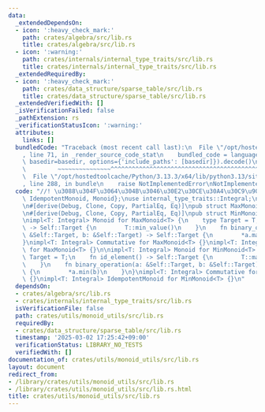 ```yaml
---
data:
  _extendedDependsOn:
  - icon: ':heavy_check_mark:'
    path: crates/algebra/src/lib.rs
    title: crates/algebra/src/lib.rs
  - icon: ':warning:'
    path: crates/internals/internal_type_traits/src/lib.rs
    title: crates/internals/internal_type_traits/src/lib.rs
  _extendedRequiredBy:
  - icon: ':heavy_check_mark:'
    path: crates/data_structure/sparse_table/src/lib.rs
    title: crates/data_structure/sparse_table/src/lib.rs
  _extendedVerifiedWith: []
  _isVerificationFailed: false
  _pathExtension: rs
  _verificationStatusIcon: ':warning:'
  attributes:
    links: []
  bundledCode: "Traceback (most recent call last):\n  File \"/opt/hostedtoolcache/Python/3.13.3/x64/lib/python3.13/site-packages/onlinejudge_verify/documentation/build.py\"\
    , line 71, in _render_source_code_stat\n    bundled_code = language.bundle(stat.path,\
    \ basedir=basedir, options={'include_paths': [basedir]}).decode()\n          \
    \         ~~~~~~~~~~~~~~~^^^^^^^^^^^^^^^^^^^^^^^^^^^^^^^^^^^^^^^^^^^^^^^^^^^^^^^^^^^^^^^^^^\n\
    \  File \"/opt/hostedtoolcache/Python/3.13.3/x64/lib/python3.13/site-packages/onlinejudge_verify/languages/rust.py\"\
    , line 288, in bundle\n    raise NotImplementedError\nNotImplementedError\n"
  code: "//! \u3088\u304F\u3064\u304B\u3046\u30E2\u30CE\u30A4\u30C9\u9054\n\nuse algebra::{Commutative,\
    \ IdempotentMonoid, Monoid};\nuse internal_type_traits::Integral;\nuse std::marker::PhantomData;\n\
    \n#[derive(Debug, Clone, Copy, PartialEq, Eq)]\npub struct MaxMonoid<T: Integral>(PhantomData<T>);\n\
    \n#[derive(Debug, Clone, Copy, PartialEq, Eq)]\npub struct MinMonoid<T: Integral>(PhantomData<T>);\n\
    \nimpl<T: Integral> Monoid for MaxMonoid<T> {\n    type Target = T;\n    fn id_element()\
    \ -> Self::Target {\n        T::min_value()\n    }\n    fn binary_operation(a:\
    \ &Self::Target, b: &Self::Target) -> Self::Target {\n        *a.max(b)\n    }\n\
    }\nimpl<T: Integral> Commutative for MaxMonoid<T> {}\nimpl<T: Integral> IdempotentMonoid\
    \ for MaxMonoid<T> {}\n\nimpl<T: Integral> Monoid for MinMonoid<T> {\n    type\
    \ Target = T;\n    fn id_element() -> Self::Target {\n        T::max_value()\n\
    \    }\n    fn binary_operation(a: &Self::Target, b: &Self::Target) -> Self::Target\
    \ {\n        *a.min(b)\n    }\n}\nimpl<T: Integral> Commutative for MinMonoid<T>\
    \ {}\nimpl<T: Integral> IdempotentMonoid for MinMonoid<T> {}\n"
  dependsOn:
  - crates/algebra/src/lib.rs
  - crates/internals/internal_type_traits/src/lib.rs
  isVerificationFile: false
  path: crates/utils/monoid_utils/src/lib.rs
  requiredBy:
  - crates/data_structure/sparse_table/src/lib.rs
  timestamp: '2025-03-02 17:25:42+09:00'
  verificationStatus: LIBRARY_NO_TESTS
  verifiedWith: []
documentation_of: crates/utils/monoid_utils/src/lib.rs
layout: document
redirect_from:
- /library/crates/utils/monoid_utils/src/lib.rs
- /library/crates/utils/monoid_utils/src/lib.rs.html
title: crates/utils/monoid_utils/src/lib.rs
---
```

